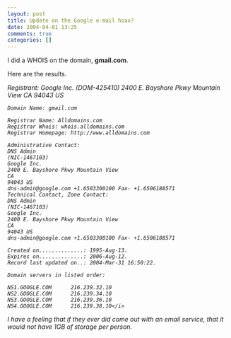 ```yaml
---
layout: post
title: Update on the Google e-mail hoax?
date: 2004-04-01 13:25
comments: true
categories: []
---
```

I did a WHOIS on the domain, <b>gmail.com</b>.

Here are the results.

<i>Registrant:
	Google Inc.
	(DOM-425410)
	2400 E. Bayshore Pkwy Mountain View
	CA
	94043 US

    Domain Name: gmail.com

	Registrar Name: Alldomains.com
	Registrar Whois: whois.alldomains.com
	Registrar Homepage: http://www.alldomains.com

    Administrative Contact:
	DNS Admin
	(NIC-1467103) 
	Google Inc.
	2400 E. Bayshore Pkwy Mountain View
	CA
	94043 US
	dns-admin@google.com +1.6503300100 Fax- +1.6506188571
    Technical Contact, Zone Contact:
	DNS Admin
	(NIC-1467103) 
	Google Inc.
	2400 E. Bayshore Pkwy Mountain View
	CA
	94043 US
	dns-admin@google.com +1.6503300100 Fax- +1.6506188571

    Created on..............: 1995-Aug-13.
    Expires on..............: 2006-Aug-12.
    Record last updated on..: 2004-Mar-31 16:50:22.

    Domain servers in listed order:

    NS1.GOOGLE.COM		216.239.32.10
    NS2.GOOGLE.COM		216.239.34.10
    NS3.GOOGLE.COM		216.239.36.10
    NS4.GOOGLE.COM		216.239.38.10</i>

I have a feeling that if they ever did come out with an email service, that it would not have 1GB of storage per person.
